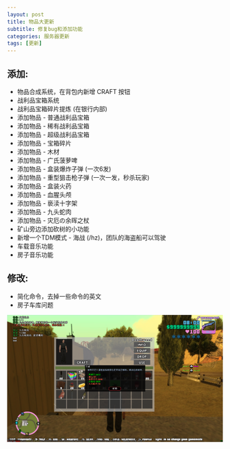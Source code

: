 ```yaml
---
layout: post
title: 物品大更新
subtitle: 修复bug和添加功能
categories: 服务器更新
tags: [更新]
---
```


## 添加:
 * 物品合成系统，在背包内新增 CRAFT 按钮
 * 战利品宝箱系统
 * 战利品宝箱碎片提炼 (在银行内部)
 * 添加物品 - 普通战利品宝箱
 * 添加物品 - 稀有战利品宝箱
 * 添加物品 - 超级战利品宝箱
 * 添加物品 - 宝箱碎片
 * 添加物品 - 木材
 * 添加物品 - 广氏菠萝啤
 * 添加物品 - 盒装爆炸子弹 (一次6发)
 * 添加物品 - 重型狙击枪子弹 (一次一发，秒杀玩家)
 * 添加物品 - 盒装火药
 * 添加物品 - 血腥头颅
 * 添加物品 - 亵渎十字架
 * 添加物品 - 九头蛇肉
 * 添加物品 - 灾厄の余晖之杖
 * 矿山旁边添加砍树的小功能
 * 新增一个TDM模式 - 海战 (/hz)，团队的海盗船可以驾驶
 * 车载音乐功能
 * 房子音乐功能

## 修改:
 * 简化命令，去掉一些命令的英文
 * 房子车库问题

![](/assets/images/screenshots/sa-mp-134.png)
